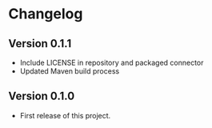 # Changelog

Version 0.1.1
-------------
* Include LICENSE in repository and packaged connector
* Updated Maven build process

Version 0.1.0
-------------
* First release of this project.